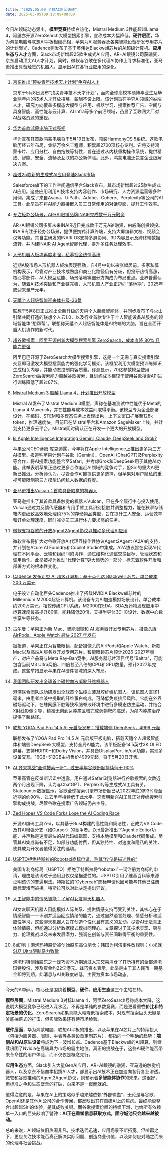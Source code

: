 ```yaml
---
title: "2025.05.09 全球AI新闻速递"
date: 2025-05-09T09:18:09+08:00
---
```


今日AI领域动态频出，**模型竞赛**持续白热化，Mistral Medium 3性能超越Llama 4，阿里亦开源ZeroSearch大模型搜索引擎，宣称成本大幅降低。**硬件层面**，华为鸿蒙电脑与联想AI平板相继亮相，苹果为AI服务器及各类智能设备研发专用芯片的计划曝光，Cadence则发布了基于英伟达Blackwell芯片的AI超级计算机。**应用生态与人才**方面，Slack市场新增超25款生成式AI应用，AR+AI眼镜公司获融资，京东启动顶尖AI人才计划。同时，微软与谷歌在多代理AI协作上寻求标准化，亚马逊推出具备触觉的机器人，显示出AI在各行业应用的深化。

---

1.  [京东推出“顶尖青年技术天才计划”争夺AI人才](https://36kr.com/p/3283855015338882)

    京东于5月8日发布“顶尖青年技术天才计划”，面向全球高校本硕博毕业生及毕业两年内的技术人才开放招募，薪酬不设上限。该计划旨在争夺AI领域的尖端人才，研究方向覆盖多模态大模型与应用、机器学习、搜索推荐广告、空间与具身智能、高性能与云计算、AI Infra等多个前沿领域，凸显了互联网大厂对AI战略资源的重视。

2.  [华为首款鸿蒙电脑正式亮相](https://www.ithome.com/0/851/652.htm)

    华为宣布其首款鸿蒙电脑将于5月19日发布，预装HarmonyOS 5系统。这款电脑历经五年布局，集结万余名工程师，积累超2700项核心专利。它将支持鸿蒙卡片、应用分栏、自由拖拽等特性，旨在通过从内核重构操作系统，提供精致、智能、安全、流畅及互联的办公新体验。此外，鸿蒙电脑还包含企业级解决方案。

3.  [超过25款新的生成式AI应用登陆Slack市场](https://analyticsindiamag.com/ai-news-updates/over-25-new-genai-apps-arrive-on-slack-marketplace/)

    Salesforce旗下的工作空间通信平台Slack宣布，其市场新增超过25款生成式AI应用。这些应用利用AI技术支持内容创作、市场研究、人力资源运营等多种用例，集成了来自Asana、UiPath、Adobe、Cohere、Perplexity等公司的AI工具。此举旨在将AI能力直接嵌入员工日常使用的对话界面，提升工作效率。

4.  [专注轻办公场景，AR+AI眼镜品牌INAIR完成数千万元融资](https://36kr.com/p/3283845806367623?f=rss)

    AR+AI眼镜公司多屏未来INAIR近日完成数千万元A轮融资，由威海创投领投。INAIR专注于轻办公场景，提供便携式计算终端，支持大屏编辑文档、视频会议等功能。其自主研发的INAIR OS支持多屏协同、3D内容显示及跨终端数据流转，并内建INAIR AI Agent智能代理，提升多任务处理效率。

5.  [人形机器人板块再度走强，私募掘金热情高涨](https://36kr.com/newsflashes/3284640462840705)

    近期A股市场人形机器人板块表现强劲，自4月中旬以来涨幅居前。多家私募机构表示，尽管对产业技术成熟度和商业化路径仍有分歧，但投研热情高涨，核心零部件、AI大模型赋能、场景落地等细分方向成为布局重点。业界普遍认为，随着AI技术突破和产业链完善，人形机器人产业正迈向“落地期”，2025年或迎来量产元年。

6.  [天禧个人超级智能迎来体升级-36氪](https://36kr.com/newsflashes/3284628133323398)

    联想于5月8日正式推出全新升级的天禧个人超级智能体，并同步发布了与火山引擎共同打造的联想个人云1.0，以及行业首款专注于个人智能设备AI服务的领域智能体“想帮帮”。联想称天禧个人超级智能体是AI终端的大脑，旨在全面开启人机协作的新时代。

7.  [超谷歌搜索：阿里开源创新大模型搜索引擎 ZeroSearch，成本直降 80% 且能力更强](https://www.ithome.com/0/851/644.htm)

    阿里巴巴开源了ZeroSearch大模型搜索引擎，这是一个无需与真实搜索引擎交互即可激发大模型搜索能力的强化学习框架。该框架利用大模型预训练知识生成相关内容，并能动态控制内容质量。评测显示，70亿参数模型使用ZeroSearch后搜索能力超越谷歌搜索，且训练成本相较于使用谷歌搜索API进行训练降低了超过87%。

8.  [Mistral Medium 3 超越 Llama 4，计划推出开放模型](https://analyticsindiamag.com/ai-news-updates/mistral-medium-3-outperforms-llama-4-open-model-launch-planned-next/)

    Mistral AI发布了Mistral Medium 3模型，声称在基准测试中性能优于Meta的Llama 4 Maverick，并在性能与成本效益间取得平衡。该模型专为企业部署设计，在编码、STEM和多模态任务上表现出色，上下文窗口扩展至128k token，推理速度快。目前已在Mistral平台和Amazon SageMaker上线，并计划支持更多云平台。Mistral同时确认正在开发一个更大的开放模型。

9.  [Is Apple Intelligence Integrating Gemini, Claude, DeepSeek and Grok?](https://analyticsindiamag.com/global-tech/is-apple-intelligence-integrating-gemini-claude-deepseek-and-grok/)

    苹果公司CEO蒂姆·库克透露，今年将在Apple Intelligence上推出更多第三方AI模型。报道称苹果计划与谷歌（Gemini）、OpenAI (ChatGPT)及Perplexity等合作，将AI搜索功能整合至Safari，并考虑Grok和DeepSeek用于其他AI功能。此举表明苹果正通过更多合作追赶AI领域的竞争对手，但Siri的重大AI更新已推迟。分析师认为，尽管合作可能提供更多选择，但苹果对用户隐私的重视可能限制第三方模型访问私人数据的程度。

10. [亚马逊推出Vulcan：首款具备触觉的机器人](https://analyticsindiamag.com/ai-news-updates/amazon-unveils-vulcan-its-first-robot-with-a-sense-of-touch/)

    亚马逊推出了其首款具备触觉的机器人Vulcan，已在多个履行中心投入使用。Vulcan通过力反馈传感器和专用手臂工具识别接触并调整握力，能在狭窄存储箱内更细致高效地处理约75%的存储物品类型，旨在提升工人安全、运营效率和订单处理速度，同时减少员工进行体力要求高的任务。

11. [微软支持谷歌的开放Agent2Agent协议以推动多代理AI应用](https://analyticsindiamag.com/ai-news-updates/microsoft-backs-googles-open-agent2agent-protocol-to-power-multi-agent-ai-apps/)

    微软宣布将扩大对谷歌开放AI代理互操作性协议Agent2Agent (A2A)的支持，并计划在Azure AI Foundry和Copilot Studio中集成。A2A协议旨在实现AI代理在不同平台、云端和组织间的协作，通过结构化通信交换目标、管理状态和调用动作。此举被视为推动“代理计算”更大趋势的一部分，标志着软件开发和部署方式的根本性变化。

12. [Cadence 发布新型 AI 超级计算机：基于英伟达 Blackwell 芯片，单台成本 200 万美元](https://www.ithome.com/0/851/657.htm)

    电子设计自动化巨头Cadence推出了搭载NVIDIA Blackwell芯片的Millennium M2000超级计算机。该设备专为AI加速模拟场景设计，单台成本约200万美元。相较传统CPU系统，M2000在EDA、SDA及药物发现应用中运算速度最高提升80倍，能耗降低20倍，支持半导体3D-IC设计、数据中心数字孪生等任务。

13. [古尔曼：苹果正为新 Mac、智能眼镜和 AI 服务器开发专用芯片，摄像头版 AirPods、Apple Watch 最快 2027 年发布](https://www.ithome.com/0/851/636.htm)

    据报道，苹果正在为智能眼镜、配备摄像头的AirPods和Apple Watch、新款Mac以及高端AI服务器开发专用芯片。智能眼镜芯片预计2026-2027年量产，对应产品将与Meta Ray-Ban竞争。AI服务器芯片项目代号“Baltra”，可能包含当前M3 Ultra两倍、四倍甚至八倍的CPU和GPU数量，预计2027年完成。这些举措显示苹果在AI硬件领域的深入布局。

14. [我国团队研发出全球首个磁控血液凝胶纤维机器人](https://www.ithome.com/0/851/620.htm)

    港深联合团队成功研发出全球首个磁控血液凝胶纤维机器人。该机器人直径1毫米，由患者血液中提取的纤维蛋白构成，可降低免疫排斥风险。它能在外界磁场驱动下，在蛛网膜下腔等狭窄脑脊液环境中进行多模态仿生运动，并结合X射线影像引导，精准无创到达肿瘤区域完成药物靶向递送，为颅内肿瘤治疗提供了新路径。

15. [联想 YOGA Pad Pro 14.5 AI 元启版发布：搭载端侧 DeepSeek，4999 元起](https://www.ithome.com/0/851/611.htm)

    联想发布了YOGA Pad Pro 14.5 AI 元启版平板电脑，搭载天禧个人超级智能体和端侧DeepSeek大模型，支持全局AI能力。该平板配备14.5英寸3K OLED屏幕，支持HDR10+和Dolby Vision，并具备DisplayPort-in/out功能，实现多设备交互。16GB+512GB主机售价4999元起，将于5月20日开售。

16. [AI 齐来挑战“全球搜索一哥”，过去半年谷歌份额持续低于 90%](https://www.ithome.com/0/851/610.htm)

    苹果高管在反垄断诉讼中透露，用户通过Safari浏览器进行谷歌搜索的次数近两个月出现下降，认为与ChatGPT、Perplexity等生成式AI工具有关。Statcounter数据显示，谷歌全球搜索引擎市场份额已从2022年底的93%降至近期的约90%，过去半年持续低于此水平。这表明新兴AI工具正对传统搜索引擎构成挑战，尽管谷歌在搜索广告领域仍占主导。

17. [Zed Hopes VS Code Forks Lose the AI Coding Race](https://analyticsindiamag.com/ai-features/zed-hopes-vs-code-forks-lose-the-ai-coding-race/)

    开源AI编码工具Zed，以其基于Rust构建的高性能和简洁性，正成为VS Code及其AI增强分支（如Cursor）的竞争者。Zed最近推出了Agentic Editor功能，并声称是速度最快的AI代码编辑器，支持本地模型和Claude代码集成。尽管其AI集成尚有不足，如部分功能付费，但其独特性、对速度和隐私的关注，使其成为开发者值得关注的选项。

18. [USPTO拒绝特斯拉的Robotaxi商标申请，称其“仅仅是描述性的”](https://arstechnica.com/cars/2025/05/robotaxi-and-cybercab-are-too-unoriginal-to-trademark-uspto-tells-tesla/)

    美国专利商标局（USPTO）拒绝了特斯拉将“robotaxi”一词注册为商标的申请，理由是该词过于通用且仅仅是描述性的。USPTO引用了维基百科等来源证明该词的普遍用法。特斯拉的“Cybercab”商标申请也因可能与其他已注册商标混淆而被拒。特斯拉可以对此决定提出异议。

19. [人工智能中的情感智能：了解AI女友聊天机器人](https://ai2people.com/emotional-intelligence-in-ai-understanding-ai-girlfriend-chatbots/)

    AI女友聊天机器人因能模拟人际关系、提供情感支持而受到关注，其核心在于情感智能——识别并适当回应情绪的能力。通过自然语言处理、情感分析和适应性学习，这些聊天机器人旨在创造个性化且有意义的互动。尽管AI无法真正体验情感，但能通过分析数据模式模拟同理心。文章探讨了其技术实现、吸引力、伦理挑战以及未来发展潜力，强调在创新与责任间取得平衡的重要性。

20. [8点1氪｜泡泡玛特股份被创始股东高位清仓；韩国为柯洁事件改规则；小米就SU7 Ultra限制马力致歉](https://36kr.com/p/3284603768201863?f=rss)

    泡泡玛特创始股东之一蜂巧资本近期通过大宗交易清仓了其所持有的全部泡泡玛特股份，涉及资金约22亿港元。蜂巧资本表示，此举是由于其人民币一期基金即将到期。此消息与AI关联度较低，主要为资本市场动态。

---

今天的AI新闻，核心还是围绕着**模型、硬件、应用生态**这三个主轴在转。

**模型层面**，Mistral Medium 3对标Llama 4，阿里ZeroSearch号称成本大降，这说明大模型竞争已经进入深水区，不再是单纯的参数竞赛，而是更看重**性价比和特定场景的优化**。ZeroSearch如果真能大幅降低搜索成本，对现有搜索巨头无疑是釜底抽薪式的打击，但实际效果还有待市场检验。

**硬件层面**，华为鸿蒙电脑、联想AI平板的推出，以及苹果在AI芯片上的持续投入（包括为服务器、眼镜、手表等各类设备定制芯片），都指向一个明确的趋势：**端侧AI和AI原生设备**将成为下一波增长点。Cadence基于Blackwell的AI超算，则继续巩固了Nvidia在高端算力市场的霸主地位。真正的挑战在于，这些AI硬件能否带来革命性的用户体验，而不仅仅是概念先行。

**应用生态**方面，Slack引入大量GenAI应用，AR+AI眼镜的融资，亚马逊的触觉机器人，以及京东不惜血本招揽AI人才，都显示出AI技术正在加速向各行各业渗透。微软和谷歌推动的Agent2Agent协议，则预示着**多智能体协作**的未来。这很好，但标准之争和生态壁垒的打破，向来不是一蹴而就的。

值得注意的是，苹果在AI上的策略似乎越来越依赖“外部输血”，无论是与谷歌、OpenAI还是其他AI公司的合作传闻，都反映出其在自研AI上的焦虑。最终能否整合出超越Siri的体验，是其成败关键。而谷歌搜索份额的持续下滑，也给所有依赖单一入口的巨头敲响了警钟：**AI正在重塑信息获取方式，固守城池只会越来越被动。**

总的来说，AI领域依旧热闹非凡，技术迭代迅速，应用场景不断拓宽。但喧嚣之下，更应关注技术能否真正解决实际问题、创造商业价值，以及如何应对随之而来的伦理与社会挑战。